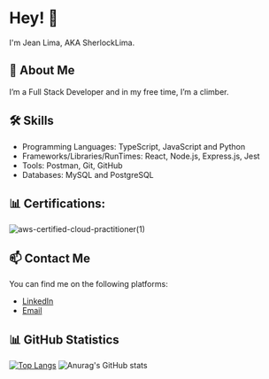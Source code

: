 # Hey! 👋

I'm Jean Lima, AKA SherlockLima.

## 🚀 About Me
I’m a Full Stack Developer and in my free time, I’m a climber.

## 🛠️ Skills
- Programming Languages: TypeScript, JavaScript and Python
- Frameworks/Libraries/RunTimes: React, Node.js, Express.js, Jest
- Tools: Postman, Git, GitHub
- Databases: MySQL and PostgreSQL

## 📊 Certifications:
![aws-certified-cloud-practitioner(1)]([https://github.com/SherlockLima/SherlockLima/assets/121984647/c1c91661-e18c-45c9-a289-523f399831a0](https://www.credly.com/badges/15674070-03ec-44c5-b087-206f2c168899/public_url))


## 📫 Contact Me
You can find me on the following platforms:

- [LinkedIn](https://www.linkedin.com/in/cb-jean-lima/)
- [Email](contato@jeanlima.tech)

## 📊 GitHub Statistics
[![Top Langs](https://github-readme-stats.vercel.app/api/top-langs/?username=SherlockLima)](https://github.com/anuraghazra/github-readme-stats&theme=tokyonight)
![Anurag's GitHub stats](https://github-readme-stats.vercel.app/api?username=SherlockLima&show_icons=true&theme=tokyonight)




<div data-iframe-width="150" data-iframe-height="270" data-share-badge-id="15674070-03ec-44c5-b087-206f2c168899" data-share-badge-host="https://www.credly.com"></div><script type="text/javascript" async src="//cdn.credly.com/assets/utilities/embed.js"></script>
